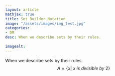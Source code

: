 ```yaml
---
layout: article
mathjax: true
title: Set Builder Notation
image: "/assets/images/img_test.jpg"
categories:
- DM
desc: When we describe sets by their rules.
 
imagealt: 
---
```


When we describe sets by their rules.
$$A = \{ x |\  x\ is\ divisible\ by\ 2 \}$$
































































































































































































































































































































































